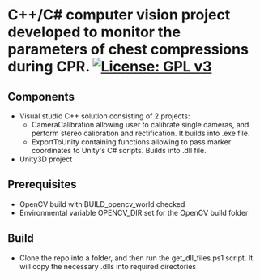 C++/C# computer vision project developed to monitor the parameters of chest compressions during CPR.
[![License: GPL v3](https://img.shields.io/badge/License-GPLv3-blue.svg)](https://www.gnu.org/licenses/gpl-3.0)
=============

Components
-------------
- Visual studio C++ solution consisting of 2 projects: 
  - CameraCalibration allowing user to calibrate single cameras, and perform stereo calibration and rectification. It builds into .exe file.
  - ExportToUnity containing functions allowing to pass marker coordinates to Unity's C# scripts. Builds into .dll file.
- Unity3D project

Prerequisites
-------------
- OpenCV build with BUILD_opencv_world checked
- Environmental variable OPENCV_DIR set for the OpenCV build folder

Build
-------------
- Clone the repo into a folder, and then run the get_dll_files.ps1 script. It will copy the necessary .dlls into required directories

